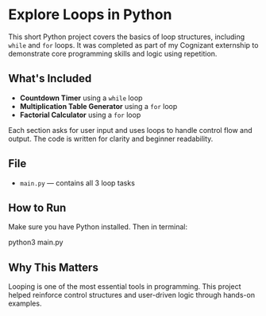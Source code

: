 # Explore Loops in Python

This short Python project covers the basics of loop structures, including `while` and `for` loops. It was completed as part of my Cognizant externship to demonstrate core programming skills and logic using repetition.

## What's Included

- **Countdown Timer** using a `while` loop  
- **Multiplication Table Generator** using a `for` loop  
- **Factorial Calculator** using a `for` loop

Each section asks for user input and uses loops to handle control flow and output. The code is written for clarity and beginner readability.

## File

- `main.py` — contains all 3 loop tasks

## How to Run

Make sure you have Python installed. Then in terminal:

python3 main.py

## Why This Matters
Looping is one of the most essential tools in programming. This project helped reinforce control structures and user-driven logic through hands-on examples.
